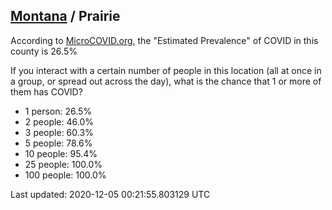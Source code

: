 
## [Montana](/united-states/montana) / Prairie

According to [MicroCOVID.org](http://microcovid.org),
the "Estimated Prevalence" of COVID in this county is 26.5%

If you interact with a certain number of people in this location
(all at once in a group, or spread out across the day), what is the chance that
1 or more of them has COVID?

- 1 person: 26.5%
- 2 people: 46.0%
- 3 people: 60.3%
- 5 people: 78.6%
- 10 people: 95.4%
- 25 people: 100.0%
- 100 people: 100.0%

Last updated: 2020-12-05 00:21:55.803129 UTC
